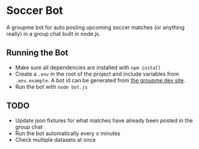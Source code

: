 # Soccer Bot

A groupme bot for auto posting upcoming soccer matches (or anything really) in a group chat built in node.js.

## Running the Bot

- Make sure all dependencies are installed with `npm install`
- Create a `.env` in the root of the project and include variables from `.env.example`. A bot id can be generated from [the groupme dev site](https://dev.groupme.com/bots).
- Run the bot with `node bot.js`

## TODO

- Update json fixtures for what matches have already been posted in the group chat
- Run the bot automatically every x minutes
- Check multiple datasets at once
